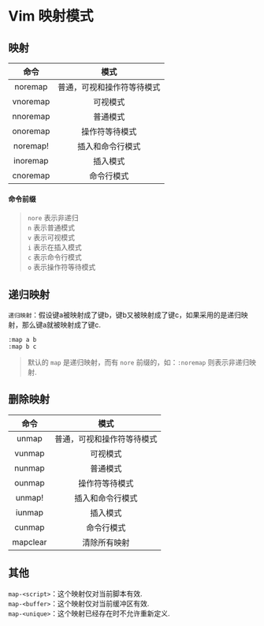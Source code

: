 Vim 映射模式
=============

映射
----

|命令|模式|
|:--:|:--:|
|noremap  |普通，可视和操作符等待模式|
|vnoremap |    可视模式|
|nnoremap |    普通模式|
|onoremap |    操作符等待模式|
|noremap! |    插入和命令行模式|
|inoremap |    插入模式|
|cnoremap |    命令行模式|

#### 命令前缀
> `nore` 表示非递归  
> `n` 表示普通模式  
> `v` 表示可视模式  
> `i` 表示在插入模式  
> `c` 表示命令行模式  
> `o` 表示操作符等待模式  

递归映射
--------

`递归映射`：假设键a被映射成了键b，键b又被映射成了键c，如果采用的是递归映射，那么键a就被映射成了键c.  
```
:map a b
:map b c
```

> 默认的 `map` 是递归映射，而有 `nore` 前缀的，如：`:noremap` 则表示非递归映射.

删除映射
--------

|命令|模式|
|:--:|:--:|
|unmap|普通，可视和操作符等待模式|
|vunmap|可视模式|
|nunmap|普通模式|
|ounmap|操作符等待模式|
|unmap!|插入和命令行模式|
|iunmap|插入模式|
|cunmap|命令行模式|
|mapclear|清除所有映射|

其他
----

``map-<script>``：这个映射仅对当前脚本有效.  
``map-<buffer>``：这个映射仅对当前缓冲区有效.  
``map-<unique>``：这个映射已经存在时不允许重新定义.  
